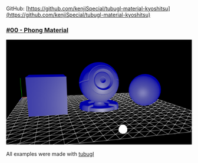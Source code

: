 
GitHub: [https://github.com/kenjiSpecial/tubugl-material-kyoshitsu](https://github.com/kenjiSpecial/tubugl-material-kyoshitsu)

### [#00 - Phong Material](./00/index.html)

[![](./00/thumbnail.png)](./00/index.html)


All examples were made with [tubugl](https://github.com/kenjiSpecial/tubugl)